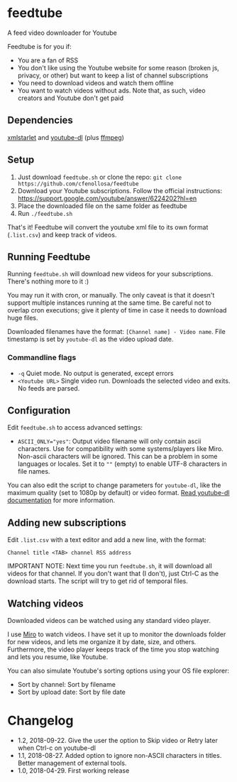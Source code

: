 # feedtube
A feed video downloader for Youtube

Feedtube is for you if:

- You are a fan of RSS
- You don't like using the Youtube website for some reason (broken js, privacy, or other) but want to keep a list of channel subscriptions
- You need to download videos and watch them offline
- You want to watch videos without ads. Note that, as such, video creators and Youtube don't get paid


## Dependencies

[xmlstarlet](http://xmlstar.sourceforge.net) and [youtube-dl](https://github.com/rg3/youtube-dl/) (plus [ffmpeg](http://ffmpeg.org))


## Setup

1. Just download `feedtube.sh` or clone the repo: `git clone https://github.com/cfenollosa/feedtube`
2. Download your Youtube subscriptions. Follow the official instructions: https://support.google.com/youtube/answer/6224202?hl=en
3. Place the downloaded file on the same folder as feedtube
4. Run `./feedtube.sh`

That's it! Feedtube will convert the youtube xml file to its own format (`.list.csv`) and keep track of videos.


## Running Feedtube

Running `feedtube.sh` will download new videos for your subscriptions. There's nothing more to it :)

You may run it with cron, or manually. The only caveat is that it doesn't support multiple instances running at the same time. Be careful not to overlap cron executions; give it plenty of time in case it needs to download huge files.

Downloaded filenames have the format: `[Channel name] - Video name`. File timestamp is set by `youtube-dl` as the video upload date.

### Commandline flags

- `-q` Quiet mode. No output is generated, except errors
- `<Youtube URL>` Single video run. Downloads the selected video and exits. No feeds are parsed.

## Configuration

Edit `feedtube.sh` to access advanced settings:

- `ASCII_ONLY="yes"`: Output video filename will only contain ascii characters. Use for compatibility with some systems/players like Miro. Non-ascii characters will be ignored. This can be a problem in some languages or locales. Set it to `""` (empty) to enable UTF-8 characters in file names.

You can also edit the script to change parameters for `youtube-dl`, like the maximum quality (set to 1080p by default) or video format. [Read youtube-dl documentation](https://github.com/rg3/youtube-dl/blob/master/README.md#readme) for more information.


## Adding new subscriptions

Edit `.list.csv` with a text editor and add a new line, with the format:

`Channel title <TAB> channel RSS address`

IMPORTANT NOTE: Next time you run `feedtube.sh`, it will download all videos for that channel. If you don't want that (I don't), just Ctrl-C as the download starts. The script will try to get rid of temporal files.


## Watching videos

Downloaded videos can be watched using any standard video player.

I use [Miro](http://www.getmiro.com) to watch videos. I have set it up to monitor the downloads folder for new videos, and lets me organize it by date, size, and others. Furthermore, the video player keeps track of the time you stop watching and lets you resume, like Youtube.

You can also simulate Youtube's sorting options using your OS file explorer:

- Sort by channel: Sort by filename
- Sort by upload date: Sort by file date


# Changelog

- 1.2, 2018-09-22. Give the user the option to Skip video or Retry later when Ctrl-c on youtube-dl
- 1.1, 2018-08-27. Added option to ignore non-ASCII characters in titles. Better management of external tools.
- 1.0, 2018-04-29. First working release
